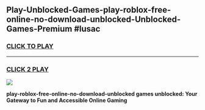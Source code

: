 
## Play-Unblocked-Games-play-roblox-free-online-no-download-unblocked-Unblocked-Games-Premium #lusac
<h3>
<a href="https://premium.freeplayer.one?title=play-roblox-free-online-no-download-unblocked&ref=12M">CLICK TO PLAY</a></h3>
<hr>

<h3>
<a href="https://premium.freeplayer.one?title=play-roblox-free-online-no-download-unblocked&ref=12M">CLICK 2 PLAY</a>
  
</h3>

<a href="https://premium.freeplayer.one?title=play-roblox-free-online-no-download-unblocked&ref=12M"><img src="https://clearcache.store/games.png"></a>


**play-roblox-free-online-no-download-unblocked games unblocked: Your Gateway to Fun and Accessible Online Gaming**
